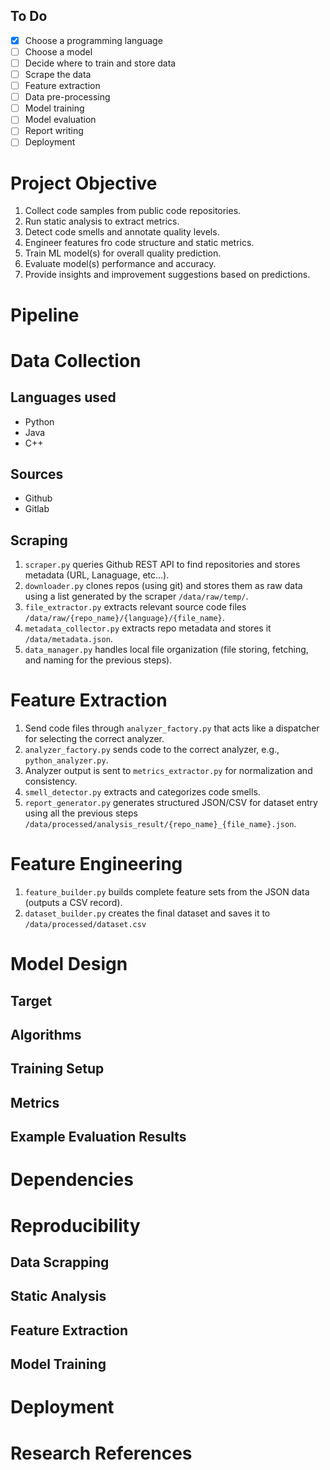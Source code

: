 ## To Do

- [x] Choose a programming language
- [ ] Choose a model
- [ ] Decide where to train and store data
- [ ] Scrape the data
- [ ] Feature extraction
- [ ] Data pre-processing
- [ ] Model training
- [ ] Model evaluation
- [ ] Report writing
- [ ] Deployment

# Project Objective

1. Collect code samples from public code repositories.
2. Run static analysis to extract metrics.
3. Detect code smells and annotate quality levels.
4. Engineer features fro code structure and static metrics.
5. Train ML model(s) for overall quality prediction.
6. Evaluate model(s) performance and accuracy.
7. Provide insights and improvement suggestions based on predictions.

# Pipeline

# Data Collection

## Languages used

- Python
- Java
- C++

## Sources

- Github
- Gitlab

## Scraping

1. `scraper.py` queries Github REST API to find repositories and stores metadata (URL, Lanaguage, etc...).
2. `downloader.py` clones repos (using git) and stores them as raw data using a list generated by the scraper `/data/raw/temp/`.
3. `file_extractor.py` extracts relevant source code files `/data/raw/{repo_name}/{language}/{file_name}`.
4. `metadata_collector.py` extracts repo metadata and stores it `/data/metadata.json`.
5. `data_manager.py` handles local file organization (file storing, fetching, and naming for the previous steps).

# Feature Extraction

1. Send code files through `analyzer_factory.py` that acts like a dispatcher for selecting the correct analyzer.
2. `analyzer_factory.py` sends code to the correct analyzer, e.g., `python_analyzer.py`.
3. Analyzer output is sent to `metrics_extractor.py` for normalization and consistency.
4. `smell_detector.py` extracts and categorizes code smells.
5. `report_generator.py` generates structured JSON/CSV for dataset entry using all the previous steps `/data/processed/analysis_result/{repo_name}_{file_name}.json`.

# Feature Engineering

1. `feature_builder.py` builds complete feature sets from the JSON data (outputs a CSV record).
2. `dataset_builder.py` creates the final dataset and saves it to `/data/processed/dataset.csv`

# Model Design

## Target

## Algorithms

## Training Setup

## Metrics

## Example Evaluation Results

# Dependencies

# Reproducibility 

## Data Scrapping

## Static Analysis

## Feature Extraction

## Model Training

# Deployment

# Research References

